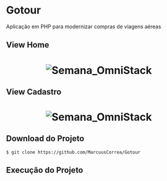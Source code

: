 # Gotour
Aplicação em PHP para modernizar compras de viagens aéreas
## View Home
<h1 align="center">
    <img alt="Semana_OmniStack" src="https://i.ibb.co/ncTBK8J/view-home.png"/>
</h1>

## View Cadastro
<h1 align="center">
    <img alt="Semana_OmniStack" src="https://i.ibb.co/WGH6WvS/view-cadastro.png"/>
</h1>

## Download do Projeto
```console
$ git clone https://github.com/MarcuusCorrea/Gotour
```
## Execução do Projeto
```console

```